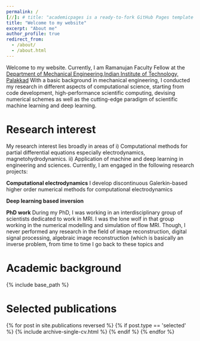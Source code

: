 ```yaml
---
permalink: /
[//]: # title: "academicpages is a ready-to-fork GitHub Pages template for academic personal websites"
title: "Welcome to my website"
excerpt: "About me"
author_profile: true
redirect_from: 
  - /about/
  - /about.html
---
```


Welcome to my website.
Currently, I am Ramanujan Faculty Fellow at the [Department of Mechanical Engineering](https://iitpkd.ac.in/mechanical-engineering),[Indian Institute of Technology, Palakkad](https://iitpkd.ac.in/)
With a basic background in mechanical engineering, I conducted my research in different aspects of computational science, 
starting from code development, high-performance scientific computing, devising numerical schemes as well as the cutting-edge paradigm of 
scientific machine learning and deep learning.


Research interest
======

My research interest lies broadly in areas of i) Computational methods for partial differential
equations especially electrodynamics, magnetohydrodynamics. ii) Application of machine
and deep learning in engineering and sciences. Currently, I am engaged in the following research projects:

**Computational electrodynamics**
I develop discontinuous Galerkin-based higher order numerical methods for computational electrodynamics 

**Deep learning based inversion**

**PhD work** During my PhD, I was working in an interdisciplinary group of scientists dedicated to work in MRI. I was the lone wolf in that group working in the numerical modelling and simulation of flow MRI. Though, I never performed any research in the field of image reconstruction, digital signal processing, algebraic image reconstruction (which is basically an inverse problem, from time to time I go back to these topics and 

Academic background
======


{% include base_path %}
# Selected publications
{% for post in site.publications reversed %}
{% if post.type == 'selected' %}
{% include archive-single-cv.html %}
{% endif %}
{% endfor %}
